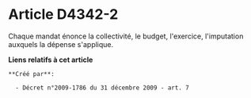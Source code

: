 # Article D4342-2

Chaque mandat énonce la collectivité, le budget, l'exercice, l'imputation auxquels la dépense s'applique.

**Liens relatifs à cet article**

	**Créé par**:

	  - Décret n°2009-1786 du 31 décembre 2009 - art. 7
